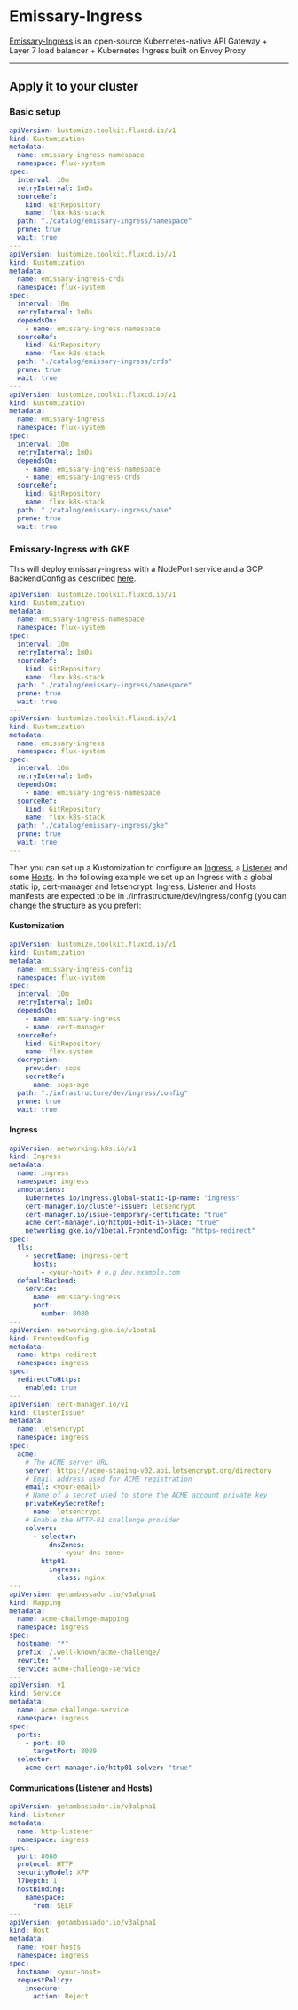 # Emissary-Ingress
[Emissary-Ingress](https://www.getambassador.io/products/api-gateway/) is an open-source Kubernetes-native API Gateway + Layer 7 load balancer + Kubernetes Ingress built on Envoy Proxy

---
## Apply it to your cluster

### Basic setup
```yaml
apiVersion: kustomize.toolkit.fluxcd.io/v1
kind: Kustomization
metadata:
  name: emissary-ingress-namespace
  namespace: flux-system
spec:
  interval: 10m
  retryInterval: 1m0s
  sourceRef:
    kind: GitRepository
    name: flux-k8s-stack
  path: "./catalog/emissary-ingress/namespace"
  prune: true
  wait: true
---
apiVersion: kustomize.toolkit.fluxcd.io/v1
kind: Kustomization
metadata:
  name: emissary-ingress-crds
  namespace: flux-system
spec:
  interval: 10m
  retryInterval: 1m0s
  dependsOn:
    - name: emissary-ingress-namespace
  sourceRef:
    kind: GitRepository
    name: flux-k8s-stack
  path: "./catalog/emissary-ingress/crds"
  prune: true
  wait: true
---
apiVersion: kustomize.toolkit.fluxcd.io/v1
kind: Kustomization
metadata:
  name: emissary-ingress
  namespace: flux-system
spec:
  interval: 10m
  retryInterval: 1m0s
  dependsOn:
    - name: emissary-ingress-namespace
    - name: emissary-ingress-crds
  sourceRef:
    kind: GitRepository
    name: flux-k8s-stack
  path: "./catalog/emissary-ingress/base"
  prune: true
  wait: true
```

### Emissary-Ingress with GKE
This will deploy emissary-ingress with a NodePort service and a GCP BackendConfig as described [here](https://www.getambassador.io/docs/emissary/latest/topics/running/ambassador-with-gke/#5-configure-backendconfig-for-health-checks).

```yaml
apiVersion: kustomize.toolkit.fluxcd.io/v1
kind: Kustomization
metadata:
  name: emissary-ingress-namespace
  namespace: flux-system
spec:
  interval: 10m
  retryInterval: 1m0s
  sourceRef:
    kind: GitRepository
    name: flux-k8s-stack
  path: "./catalog/emissary-ingress/namespace"
  prune: true
  wait: true
---
apiVersion: kustomize.toolkit.fluxcd.io/v1
kind: Kustomization
metadata:
  name: emissary-ingress
  namespace: flux-system
spec:
  interval: 10m
  retryInterval: 1m0s
  dependsOn:
    - name: emissary-ingress-namespace
  sourceRef:
    kind: GitRepository
    name: flux-k8s-stack
  path: "./catalog/emissary-ingress/gke"
  prune: true
  wait: true
---
```

Then you can set up a Kustomization to configure an [Ingress](https://kubernetes.io/docs/concepts/services-networking/ingress/), a [Listener](https://www.getambassador.io/docs/emissary/latest/topics/running/listener/) and some [Hosts](https://www.getambassador.io/docs/emissary/latest/topics/running/host-crd/).
In the following example we set up an Ingress with a global static ip, cert-manager and letsencrypt.
Ingress, Listener and Hosts manifests are expected to be in ./infrastructure/dev/ingress/config (you can change the structure as you prefer):

#### Kustomization
```yaml
apiVersion: kustomize.toolkit.fluxcd.io/v1
kind: Kustomization
metadata:
  name: emissary-ingress-config
  namespace: flux-system
spec:
  interval: 10m
  retryInterval: 1m0s
  dependsOn:
    - name: emissary-ingress
    - name: cert-manager
  sourceRef:
    kind: GitRepository
    name: flux-system
  decryption:
    provider: sops
    secretRef:
      name: sops-age
  path: "./infrastructure/dev/ingress/config"
  prune: true
  wait: true
```

#### Ingress
```yaml
apiVersion: networking.k8s.io/v1
kind: Ingress
metadata:
  name: ingress
  namespace: ingress
  annotations:
    kubernetes.io/ingress.global-static-ip-name: "ingress"
    cert-manager.io/cluster-issuer: letsencrypt
    cert-manager.io/issue-temporary-certificate: "true"
    acme.cert-manager.io/http01-edit-in-place: "true"
    networking.gke.io/v1beta1.FrontendConfig: "https-redirect"
spec:
  tls:
    - secretName: ingress-cert
      hosts:
        - <your-host> # e.g dev.example.com
  defaultBackend:
    service:
      name: emissary-ingress
      port:
        number: 8080
---
apiVersion: networking.gke.io/v1beta1
kind: FrontendConfig
metadata:
  name: https-redirect
  namespace: ingress
spec:
  redirectToHttps:
    enabled: true
---
apiVersion: cert-manager.io/v1
kind: ClusterIssuer
metadata:
  name: letsencrypt
  namespace: ingress
spec:
  acme:
    # The ACME server URL
    server: https://acme-staging-v02.api.letsencrypt.org/directory
    # Email address used for ACME registration
    email: <your-email>
    # Name of a secret used to store the ACME account private key
    privateKeySecretRef:
      name: letsencrypt
    # Enable the HTTP-01 challenge provider
    solvers:
      - selector:
          dnsZones:
            - <your-dns-zone>
        http01:
          ingress:
            class: nginx
---
apiVersion: getambassador.io/v3alpha1
kind: Mapping
metadata:
  name: acme-challenge-mapping
  namespace: ingress
spec:
  hostname: "*"
  prefix: /.well-known/acme-challenge/
  rewrite: ""
  service: acme-challenge-service
---
apiVersion: v1
kind: Service
metadata:
  name: acme-challenge-service
  namespace: ingress
spec:
  ports:
    - port: 80
      targetPort: 8089
  selector:
    acme.cert-manager.io/http01-solver: "true"
```

#### Communications (Listener and Hosts)
```yaml
apiVersion: getambassador.io/v3alpha1
kind: Listener
metadata:
  name: http-listener
  namespace: ingress
spec:
  port: 8080
  protocol: HTTP
  securityModel: XFP
  l7Depth: 1
  hostBinding:
    namespace:
      from: SELF
---
apiVersion: getambassador.io/v3alpha1
kind: Host
metadata:
  name: your-hosts
  namespace: ingress
spec:
  hostname: <your-host>
  requestPolicy:
    insecure:
      action: Reject
```
